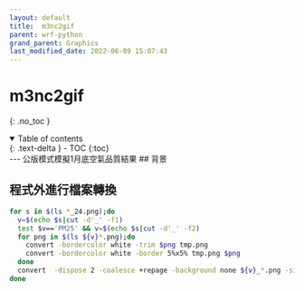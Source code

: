 ```yaml
---
layout: default
title:  m3nc2gif
parent: wrf-python
grand_parent: Graphics
last_modified_date: 2022-06-09 15:07:43
---
```


# m3nc2gif
{: .no_toc }

<details open markdown="block">
  <summary>
    Table of contents
  </summary>
  {: .text-delta }
- TOC
{:toc}
</details>
---
公版模式模擬1月底空氣品質結果
## 背景

## 程式外進行檔案轉換
```bash
for s in $(ls *_24.png);do 
  v=$(echo $s|cut -d'_' -f1)
  test $v=='PM25' && v=$(echo $s|cut -d'_' -f2)
  for png in $(ls ${v}*.png);do 
    convert -bordercolor white -trim $png tmp.png
    convert -bordercolor white -border 5%x5% tmp.png $png
  done
  convert  -dispose 2 -coalesce +repage -background none ${v}_*.png -size 607x774 ${v}.gif
done
